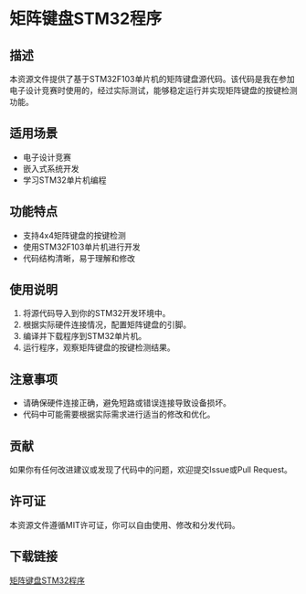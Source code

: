 # 矩阵键盘STM32程序

## 描述
本资源文件提供了基于STM32F103单片机的矩阵键盘源代码。该代码是我在参加电子设计竞赛时使用的，经过实际测试，能够稳定运行并实现矩阵键盘的按键检测功能。

## 适用场景
- 电子设计竞赛
- 嵌入式系统开发
- 学习STM32单片机编程

## 功能特点
- 支持4x4矩阵键盘的按键检测
- 使用STM32F103单片机进行开发
- 代码结构清晰，易于理解和修改

## 使用说明
1. 将源代码导入到你的STM32开发环境中。
2. 根据实际硬件连接情况，配置矩阵键盘的引脚。
3. 编译并下载程序到STM32单片机。
4. 运行程序，观察矩阵键盘的按键检测结果。

## 注意事项
- 请确保硬件连接正确，避免短路或错误连接导致设备损坏。
- 代码中可能需要根据实际需求进行适当的修改和优化。

## 贡献
如果你有任何改进建议或发现了代码中的问题，欢迎提交Issue或Pull Request。

## 许可证
本资源文件遵循MIT许可证，你可以自由使用、修改和分发代码。

## 下载链接

[矩阵键盘STM32程序](https://pan.quark.cn/s/30c5cf8b47e8)